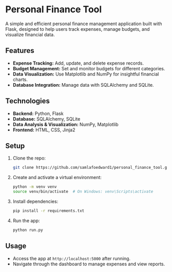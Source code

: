 # Personal Finance Tool

A simple and efficient personal finance management application built with Flask, designed to help users track expenses, manage budgets, and visualize financial data.

## Features
- **Expense Tracking:** Add, update, and delete expense records.
- **Budget Management:** Set and monitor budgets for different categories.
- **Data Visualization:** Use Matplotlib and NumPy for insightful financial charts.
- **Database Integration:** Manage data with SQLAlchemy and SQLite.

## Technologies
- **Backend:** Python, Flask
- **Database:** SQLAlchemy, SQLite
- **Data Analysis & Visualization:** NumPy, Matplotlib
- **Frontend:** HTML, CSS, Jinja2

## Setup
1. Clone the repo:
    ```bash
    git clone https://github.com/samlafoedward1/personal_finance_tool.git
    ```
2. Create and activate a virtual environment:
    ```bash
    python -m venv venv
    source venv/bin/activate  # On Windows: venv\Scripts\activate
    ```
3. Install dependencies:
    ```bash
    pip install -r requirements.txt
    ```
4. Run the app:
    ```bash
    python run.py
    ```

## Usage
- Access the app at `http://localhost:5000` after running.
- Navigate through the dashboard to manage expenses and view reports.
